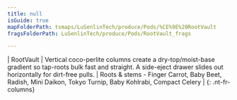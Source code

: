 ```yaml
---
title: null
isGuide: true
mapFolderPath: tsmaps/LuSenlinTech/produce/Pods/%CE%9E%20RootVault
fragsFolderPath: LuSenlinTech/produce/Pods/RootVault_frags

---
```



<!-- tsGuideRenderComment {"guide":{"id":"xVfxMp1oH","path":"LuSenlinTech/produce/Pods","fragmentFolderPath":"LuSenlinTech/produce/Pods/RootVault_frags"},"fragment":{"id":"xVfxMp1oH","topLevelMapKey":"welO3r01ex","mapKeyChain":"welO3r01ex","guideID":"xVfxMp18s","guidePath":"c:/GitHub/MuddySpud/MuddySpud.github.io/tsmaps/LuSenlinTech/produce/Pods/RootVault.tspod","chartKey":"welO3r01ex","isLeaf":false,"options":[{"id":"xVfxMt0Sx","option":"RootVault details","order":1,"isAncillary":true}]}} -->

| RootVault | Vertical coco-perlite columns create a dry-top/moist-base gradient so tap-roots bulk fast and straight. A side-eject drawer slides out horizontally for dirt-free pulls. | Roots & stems - Finger Carrot, Baby Beet, Radish, Mini Daikon, Tokyo Turnip, Baby Kohlrabi, Compact Celery |
{: .nt-fr-columns}
